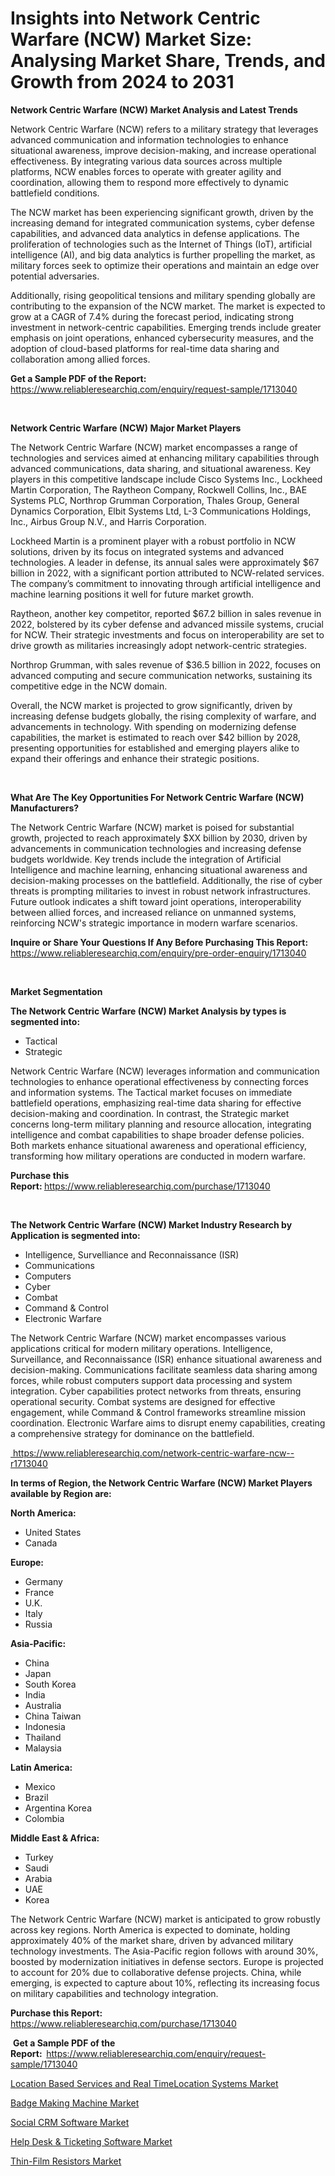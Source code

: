 <p><h1>Insights into Network Centric Warfare (NCW) Market Size: Analysing Market Share, Trends, and Growth from 2024 to 2031</h1></p><p><strong>Network Centric Warfare (NCW) Market Analysis and Latest Trends</strong></p>
<p><p>Network Centric Warfare (NCW) refers to a military strategy that leverages advanced communication and information technologies to enhance situational awareness, improve decision-making, and increase operational effectiveness. By integrating various data sources across multiple platforms, NCW enables forces to operate with greater agility and coordination, allowing them to respond more effectively to dynamic battlefield conditions.</p><p>The NCW market has been experiencing significant growth, driven by the increasing demand for integrated communication systems, cyber defense capabilities, and advanced data analytics in defense applications. The proliferation of technologies such as the Internet of Things (IoT), artificial intelligence (AI), and big data analytics is further propelling the market, as military forces seek to optimize their operations and maintain an edge over potential adversaries.</p><p>Additionally, rising geopolitical tensions and military spending globally are contributing to the expansion of the NCW market. The market is expected to grow at a CAGR of 7.4% during the forecast period, indicating strong investment in network-centric capabilities. Emerging trends include greater emphasis on joint operations, enhanced cybersecurity measures, and the adoption of cloud-based platforms for real-time data sharing and collaboration among allied forces.</p></p>
<p><strong>Get a Sample PDF of the Report:&nbsp;</strong> <a href="https://www.reliableresearchiq.com/enquiry/request-sample/1713040?utm_campaign=1461&utm_medium=2&utm_source=Github&utm_content=ia&utm_term=22102024&utm_id=network-centric-warfare-ncw">https://www.reliableresearchiq.com/enquiry/request-sample/1713040</a></p>
<p>&nbsp;</p>
<p><strong>Network Centric Warfare (NCW) Major Market Players</strong></p>
<p><p>The Network Centric Warfare (NCW) market encompasses a range of technologies and services aimed at enhancing military capabilities through advanced communications, data sharing, and situational awareness. Key players in this competitive landscape include Cisco Systems Inc., Lockheed Martin Corporation, The Raytheon Company, Rockwell Collins, Inc., BAE Systems PLC, Northrop Grumman Corporation, Thales Group, General Dynamics Corporation, Elbit Systems Ltd, L-3 Communications Holdings, Inc., Airbus Group N.V., and Harris Corporation.</p><p>Lockheed Martin is a prominent player with a robust portfolio in NCW solutions, driven by its focus on integrated systems and advanced technologies. A leader in defense, its annual sales were approximately $67 billion in 2022, with a significant portion attributed to NCW-related services. The company’s commitment to innovating through artificial intelligence and machine learning positions it well for future market growth.</p><p>Raytheon, another key competitor, reported $67.2 billion in sales revenue in 2022, bolstered by its cyber defense and advanced missile systems, crucial for NCW. Their strategic investments and focus on interoperability are set to drive growth as militaries increasingly adopt network-centric strategies.</p><p>Northrop Grumman, with sales revenue of $36.5 billion in 2022, focuses on advanced computing and secure communication networks, sustaining its competitive edge in the NCW domain.</p><p>Overall, the NCW market is projected to grow significantly, driven by increasing defense budgets globally, the rising complexity of warfare, and advancements in technology. With spending on modernizing defense capabilities, the market is estimated to reach over $42 billion by 2028, presenting opportunities for established and emerging players alike to expand their offerings and enhance their strategic positions.</p></p>
<p>&nbsp;</p>
<p><strong>What Are The Key Opportunities For Network Centric Warfare (NCW) Manufacturers?</strong></p>
<p><p>The Network Centric Warfare (NCW) market is poised for substantial growth, projected to reach approximately $XX billion by 2030, driven by advancements in communication technologies and increasing defense budgets worldwide. Key trends include the integration of Artificial Intelligence and machine learning, enhancing situational awareness and decision-making processes on the battlefield. Additionally, the rise of cyber threats is prompting militaries to invest in robust network infrastructures. Future outlook indicates a shift toward joint operations, interoperability between allied forces, and increased reliance on unmanned systems, reinforcing NCW's strategic importance in modern warfare scenarios.</p></p>
<p><strong>Inquire or Share Your Questions If Any Before Purchasing This Report:</strong> <a href="https://www.reliableresearchiq.com/enquiry/pre-order-enquiry/1713040?utm_campaign=1461&utm_medium=2&utm_source=Github&utm_content=ia&utm_term=22102024&utm_id=network-centric-warfare-ncw">https://www.reliableresearchiq.com/enquiry/pre-order-enquiry/1713040</a></p>
<p>&nbsp;</p>
<p><strong>Market Segmentation</strong></p>
<p><strong>The Network Centric Warfare (NCW) Market Analysis by types is segmented into:</strong></p>
<p><ul><li>Tactical</li><li>Strategic</li></ul></p>
<p><p>Network Centric Warfare (NCW) leverages information and communication technologies to enhance operational effectiveness by connecting forces and information systems. The Tactical market focuses on immediate battlefield operations, emphasizing real-time data sharing for effective decision-making and coordination. In contrast, the Strategic market concerns long-term military planning and resource allocation, integrating intelligence and combat capabilities to shape broader defense policies. Both markets enhance situational awareness and operational efficiency, transforming how military operations are conducted in modern warfare.</p></p>
<p><strong>Purchase this Report:&nbsp;</strong><a href="https://www.reliableresearchiq.com/purchase/1713040?utm_campaign=1461&utm_medium=2&utm_source=Github&utm_content=ia&utm_term=22102024&utm_id=network-centric-warfare-ncw">https://www.reliableresearchiq.com/purchase/1713040</a></p>
<p>&nbsp;</p>
<p><strong>The Network Centric Warfare (NCW) Market Industry Research by Application is segmented into:</strong></p>
<p><ul><li>Intelligence, Survelliance and Reconnaissance (ISR)</li><li>Communications</li><li>Computers</li><li>Cyber</li><li>Combat</li><li>Command & Control</li><li>Electronic Warfare</li></ul></p>
<p><p>The Network Centric Warfare (NCW) market encompasses various applications critical for modern military operations. Intelligence, Surveillance, and Reconnaissance (ISR) enhance situational awareness and decision-making. Communications facilitate seamless data sharing among forces, while robust computers support data processing and system integration. Cyber capabilities protect networks from threats, ensuring operational security. Combat systems are designed for effective engagement, while Command & Control frameworks streamline mission coordination. Electronic Warfare aims to disrupt enemy capabilities, creating a comprehensive strategy for dominance on the battlefield.</p></p>
<p><a href="https://www.reliableresearchiq.com/network-centric-warfare-ncw--r1713040?utm_campaign=1461&utm_medium=2&utm_source=Github&utm_content=ia&utm_term=22102024&utm_id=network-centric-warfare-ncw">&nbsp;https://www.reliableresearchiq.com/network-centric-warfare-ncw--r1713040</a></p>
<p><strong>In terms of Region, the Network Centric Warfare (NCW) Market Players available by Region are:</strong></p>
<p>
    <p> <strong> North America: </strong>
        <ul>
            <li>United States</li>
            <li>Canada</li>
        </ul>
        </p> 
    <p> <strong> Europe: </strong>
        <ul>
            <li>Germany</li>
            <li>France</li>
            <li>U.K.</li>
            <li>Italy</li>
            <li>Russia</li>
        </ul>
        </p> 
    <p> <strong> Asia-Pacific: </strong>
        <ul>
            <li>China</li>
            <li>Japan</li>
            <li>South Korea</li>
            <li>India</li>
            <li>Australia</li>
            <li>China Taiwan</li>
            <li>Indonesia</li>
            <li>Thailand</li>
            <li>Malaysia</li>
        </ul>
        </p> 
    <p> <strong> Latin America: </strong>
        <ul>
            <li>Mexico</li>
            <li>Brazil</li>
            <li>Argentina Korea</li>
            <li>Colombia</li>
        </ul>
        </p> 
    <p> <strong> Middle East & Africa: </strong>
        <ul>
            <li>Turkey</li>
            <li>Saudi</li>
            <li>Arabia</li>
            <li>UAE</li>
            <li>Korea</li>
        </ul>
    </p>
    </p>
<p><p>The Network Centric Warfare (NCW) market is anticipated to grow robustly across key regions. North America is expected to dominate, holding approximately 40% of the market share, driven by advanced military technology investments. The Asia-Pacific region follows with around 30%, boosted by modernization initiatives in defense sectors. Europe is projected to account for 20% due to collaborative defense projects. China, while emerging, is expected to capture about 10%, reflecting its increasing focus on military capabilities and technology integration.</p></p>
<p><strong>Purchase this Report: </strong><a href="https://www.reliableresearchiq.com/purchase/1713040?utm_campaign=1461&utm_medium=2&utm_source=Github&utm_content=ia&utm_term=22102024&utm_id=network-centric-warfare-ncw">https://www.reliableresearchiq.com/purchase/1713040</a></p>
<p>&nbsp;<strong>Get a Sample PDF of the Report:&nbsp;&nbsp;</strong><a href="https://www.reliableresearchiq.com/enquiry/request-sample/1713040?utm_campaign=1461&utm_medium=2&utm_source=Github&utm_content=ia&utm_term=22102024&utm_id=network-centric-warfare-ncw">https://www.reliableresearchiq.com/enquiry/request-sample/1713040</a></p>
<p><strong></strong></p>
<p><p><a href="https://github.com/kyleetroxilbu/Market-Research-Report-List-1/blob/main/location-based-services-and-real-timelocation-systems-market.md?utm_campaign=1461&utm_medium=2&utm_source=Github&utm_content=ia&utm_term=22102024&utm_id=network-centric-warfare-ncw">Location Based Services and Real TimeLocation Systems Market</a></p><p><a href="https://issuu.com/reportprime-2/docs/badge-making-machine-market-size-20_d4773f6fcff087?utm_campaign=1461&utm_medium=2&utm_source=Github&utm_content=ia&utm_term=22102024&utm_id=network-centric-warfare-ncw">Badge Making Machine Market</a></p><p><a href="https://www.linkedin.com/pulse/social-crm-software-market-trends-detailed-study-its-epjcf?utm_campaign=1461&utm_medium=2&utm_source=Github&utm_content=ia&utm_term=22102024&utm_id=network-centric-warfare-ncw">Social CRM Software Market</a></p><p><a href="https://www.linkedin.com/pulse/help-desk-ticketing-software-market-forecast-global-p6lff?utm_campaign=1461&utm_medium=2&utm_source=Github&utm_content=ia&utm_term=22102024&utm_id=network-centric-warfare-ncw">Help Desk & Ticketing Software Market</a></p><p><a href="https://github.com/chaschadedn/Market-Research-Report-List-1/blob/main/thin-film-resistors-market.md?utm_campaign=1461&utm_medium=2&utm_source=Github&utm_content=ia&utm_term=22102024&utm_id=network-centric-warfare-ncw">Thin-Film Resistors Market</a></p></p>